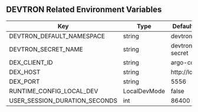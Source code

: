 

## DEVTRON Related Environment Variables
| Key   | Type     | Default Value     | Description       | Example       | Deprecated       |
|-------|----------|-------------------|-------------------|-----------------------|------------------|
 | DEVTRON_DEFAULT_NAMESPACE | string |devtroncd |  |  | false |
 | DEVTRON_SECRET_NAME | string |devtron-secret |  |  | false |
 | DEX_CLIENT_ID | string |argo-cd |  |  | false |
 | DEX_HOST | string |http://localhost |  |  | false |
 | DEX_PORT | string |5556 |  |  | false |
 | RUNTIME_CONFIG_LOCAL_DEV | LocalDevMode |false |  |  | false |
 | USER_SESSION_DURATION_SECONDS | int |86400 |  |  | false |

